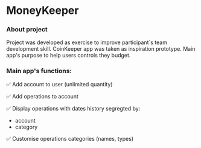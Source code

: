 # MoneyKeeper

### About project

Project was developed as exercise to improve participant`s team development skill. 
CoinKeeper app was taken as inspiration prototype. Main app's purpose to help users controls they budget.

### Main app's functions:
:white_check_mark: Add account to user (unlimited quantity)

:white_check_mark: Add operations to account

:white_check_mark: Display operations with dates history segregted by:
- account 
- category

:white_check_mark: Customise operations categories (names, types)
